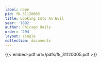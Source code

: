 ```yaml
---
label: nope
pid: fk_31120005
title: Looking Into An Evil
year: '1892'
author: Chicago Daily
order: '294'
layout: single
collection: documents
---
```



{{< embed-pdf url=/pdfs/fk_31120005.pdf >}}